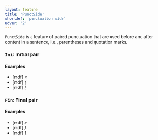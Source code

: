 ```yaml
---
layout: feature
title: 'PunctSide'
shortdef: 'punctuation side'
udver: '2'
---
```


`PunctSide` is a feature of paired punctuation that are used before and after content in a sentence, i.e., parentheses and quotation marks.

### <a name="Ini">`Ini`</a>: Initial pair

#### Examples

* [mdf] _«_ 
* [mdf] _(_ 
* [mdf] _[_ 

### <a name="Fin">`Fin`</a>: Final pair

#### Examples

* [mdf] _»_
* [mdf] _)_ 
* [mdf] _]_ 

<!-- Interlanguage links updated Út 9. května 2023, 20:03:47 CEST -->
